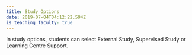 ```yaml
---
title: Study Options
date: 2019-07-04T04:12:22.594Z
is_teaching_faculty: true
---
```

In study options, students can select External Study, Supervised Study or Learning Centre Support.
